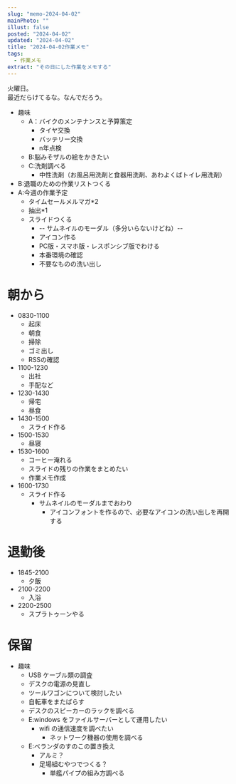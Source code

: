 ```yaml
---
slug: "memo-2024-04-02"
mainPhoto: ""
illust: false
posted: "2024-04-02"
updated: "2024-04-02"
title: "2024-04-02作業メモ"
tags:
  - 作業メモ
extract: "その日にした作業をメモする"
---
```


火曜日。  
最近だらけてるな。なんでだろう。

- 趣味
  - A：バイクのメンテナンスと予算策定
    - タイヤ交換
    - バッテリー交換
    - n年点検
  - B:脳みそザルの絵をかきたい
  - C:洗剤調べる
    - 中性洗剤（お風呂用洗剤と食器用洗剤、あわよくばトイレ用洗剤）
- B:退職のための作業リストつくる
- A:今週の作業予定
  - タイムセールメルマガ*2
  - 抽出*1
  - スライドつくる
    - -- サムネイルのモーダル（多分いらないけどね）--
    - アイコン作る
    - PC版・スマホ版・レスポンシブ版でわける
    - 本番環境の確認
    - 不要なものの洗い出し

# 朝から

- 0830-1100
  - 起床
  - 朝食
  - 掃除
  - ゴミ出し
  - RSSの確認
- 1100-1230
  - 出社
  - 手配など
- 1230-1430
  - 帰宅
  - 昼食
- 1430-1500
  - スライド作る
- 1500-1530
  - 昼寝
- 1530-1600
  - コーヒー淹れる
  - スライドの残りの作業をまとめたい
  - 作業メモ作成
- 1600-1730
  - スライド作る
    - サムネイルのモーダルまでおわり
      - アイコンフォントを作るので、必要なアイコンの洗い出しを再開する

# 退勤後

- 1845-2100
  - 夕飯
- 2100-2200
  - 入浴
- 2200-2500
  - スプラトゥーンやる


# 保留

- 趣味
  - USB ケーブル類の調査
  - デスクの電源の見直し
  - ツールワゴンについて検討したい
  - 自転車をまたばらす
  - デスクのスピーカーのラックを調べる
  - E:windows をファイルサーバーとして運用したい
    - wifi の通信速度を調べたい
      - ネットワーク機器の使用を調べる
  - E:ベランダのすのこの置き換え
    - アルミ？
    - 足場組むやつでつくる？
      - 単艦パイプの組み方調べる
